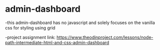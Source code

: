 # admin-dashboard
-this admin-dashboard has no javascript and solely focuses on the vanilla css for styling using grid

-project assignment link: https://www.theodinproject.com/lessons/node-path-intermediate-html-and-css-admin-dashboard
